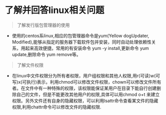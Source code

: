 # 了解并回答linux相关问题
> 了解发行版包管理器的使用  
* 使用的centos系linux,相应的包管理器命令是yum(Yellow dogUpdater, Modified),能够从指定的服务器下载软件包并安装，同时自动处理依赖性关系，用起来高效便捷。常用的有安装命令 yum -y install,更新命令 yum update,删除命令 yum remove等。
> 了解文件权限
* 在linux中文件权限分为所有者权限，用户组权限和其他人权限,用r(可读)w(可写)x(可执行)表示，利用chmod可以修改文件权限，chown可以修改文件所有者。在文件中有一种特殊的权限，该权限能保证某用户在目录下能自行创建删除自己的文件，但是不能更改其他用户的权限,具体可以用chmod  o+t 来建立权限。另外文件还有自身的隐藏权限，可以利用lsattr命令查看某文件的隐藏权限,利用chattr命令可以修改文件的隐藏权限.
